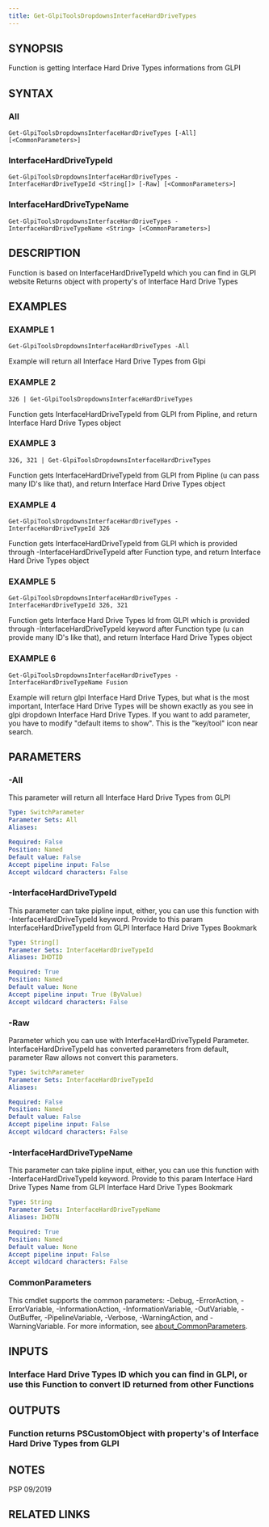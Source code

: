 ```yaml
---
title: Get-GlpiToolsDropdownsInterfaceHardDriveTypes
---
```


## SYNOPSIS
Function is getting Interface Hard Drive Types informations from GLPI

## SYNTAX

### All
```
Get-GlpiToolsDropdownsInterfaceHardDriveTypes [-All] [<CommonParameters>]
```

### InterfaceHardDriveTypeId
```
Get-GlpiToolsDropdownsInterfaceHardDriveTypes -InterfaceHardDriveTypeId <String[]> [-Raw] [<CommonParameters>]
```

### InterfaceHardDriveTypeName
```
Get-GlpiToolsDropdownsInterfaceHardDriveTypes -InterfaceHardDriveTypeName <String> [<CommonParameters>]
```

## DESCRIPTION
Function is based on InterfaceHardDriveTypeId which you can find in GLPI website
Returns object with property's of Interface Hard Drive Types

## EXAMPLES

### EXAMPLE 1
```
Get-GlpiToolsDropdownsInterfaceHardDriveTypes -All
```

Example will return all Interface Hard Drive Types from Glpi

### EXAMPLE 2
```
326 | Get-GlpiToolsDropdownsInterfaceHardDriveTypes
```

Function gets InterfaceHardDriveTypeId from GLPI from Pipline, and return Interface Hard Drive Types object

### EXAMPLE 3
```
326, 321 | Get-GlpiToolsDropdownsInterfaceHardDriveTypes
```

Function gets InterfaceHardDriveTypeId from GLPI from Pipline (u can pass many ID's like that), and return Interface Hard Drive Types object

### EXAMPLE 4
```
Get-GlpiToolsDropdownsInterfaceHardDriveTypes -InterfaceHardDriveTypeId 326
```

Function gets InterfaceHardDriveTypeId from GLPI which is provided through -InterfaceHardDriveTypeId after Function type, and return Interface Hard Drive Types object

### EXAMPLE 5
```
Get-GlpiToolsDropdownsInterfaceHardDriveTypes -InterfaceHardDriveTypeId 326, 321
```

Function gets Interface Hard Drive Types Id from GLPI which is provided through -InterfaceHardDriveTypeId keyword after Function type (u can provide many ID's like that), and return Interface Hard Drive Types object

### EXAMPLE 6
```
Get-GlpiToolsDropdownsInterfaceHardDriveTypes -InterfaceHardDriveTypeName Fusion
```

Example will return glpi Interface Hard Drive Types, but what is the most important, Interface Hard Drive Types will be shown exactly as you see in glpi dropdown Interface Hard Drive Types.
If you want to add parameter, you have to modify "default items to show".
This is the "key/tool" icon near search.

## PARAMETERS

### -All
This parameter will return all Interface Hard Drive Types from GLPI

```yaml
Type: SwitchParameter
Parameter Sets: All
Aliases:

Required: False
Position: Named
Default value: False
Accept pipeline input: False
Accept wildcard characters: False
```

### -InterfaceHardDriveTypeId
This parameter can take pipline input, either, you can use this function with -InterfaceHardDriveTypeId keyword.
Provide to this param InterfaceHardDriveTypeId from GLPI Interface Hard Drive Types Bookmark

```yaml
Type: String[]
Parameter Sets: InterfaceHardDriveTypeId
Aliases: IHDTID

Required: True
Position: Named
Default value: None
Accept pipeline input: True (ByValue)
Accept wildcard characters: False
```

### -Raw
Parameter which you can use with InterfaceHardDriveTypeId Parameter.
InterfaceHardDriveTypeId has converted parameters from default, parameter Raw allows not convert this parameters.

```yaml
Type: SwitchParameter
Parameter Sets: InterfaceHardDriveTypeId
Aliases:

Required: False
Position: Named
Default value: False
Accept pipeline input: False
Accept wildcard characters: False
```

### -InterfaceHardDriveTypeName
This parameter can take pipline input, either, you can use this function with -InterfaceHardDriveTypeId keyword.
Provide to this param Interface Hard Drive Types Name from GLPI Interface Hard Drive Types Bookmark

```yaml
Type: String
Parameter Sets: InterfaceHardDriveTypeName
Aliases: IHDTN

Required: True
Position: Named
Default value: None
Accept pipeline input: False
Accept wildcard characters: False
```

### CommonParameters
This cmdlet supports the common parameters: -Debug, -ErrorAction, -ErrorVariable, -InformationAction, -InformationVariable, -OutVariable, -OutBuffer, -PipelineVariable, -Verbose, -WarningAction, and -WarningVariable. For more information, see [about_CommonParameters](http://go.microsoft.com/fwlink/?LinkID=113216).

## INPUTS

### Interface Hard Drive Types ID which you can find in GLPI, or use this Function to convert ID returned from other Functions
## OUTPUTS

### Function returns PSCustomObject with property's of Interface Hard Drive Types from GLPI
## NOTES
PSP 09/2019

## RELATED LINKS
